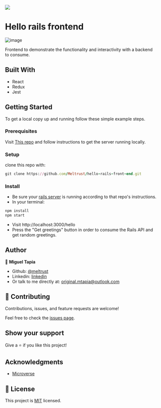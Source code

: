 ![](https://img.shields.io/badge/Microverse-blueviolet)

# Hello rails frontend

![image](https://user-images.githubusercontent.com/57421823/148773439-a2bd5c88-ee83-436e-82e2-69b42d685aa9.png)


Frontend to demonstrate the functionality and interactivity with a backend to consume. 

## Built With

- React
- Redux
- Jest

## Getting Started

To get a local copy up and running follow these simple example steps.

### Prerequisites

Visit [This repo](https://github.com/Meltrust/hello-rails-backend) and follow instructions to get the server running locally.

### Setup

clone this repo with:

```ruby
git clone https://github.com/Meltrust/hello-rails-front-end.git
```

### Install

- Be sure your [rails server](https://github.com/Meltrust/hello-rails-backend) is running according to that repo's instructions.
- In your terminal:
```ruby
npm install
npm start
```

- Visit http://localhost:3000/hello
- Press the "Get greetings" button in order to consume the Rails API and get random greetings.

## Author

👤 **Miguel Tapia**

- Github: [@meltrust](https://github.com/meltrust)
- Linkedin: [linkedin](https://www.linkedin.com/in/meltrust/)
- Or talk to me directly at: original.mtapia@outlook.com

## 🤝 Contributing

Contributions, issues, and feature requests are welcome!

Feel free to check the [issues page](https://github.com/eri8-9/hello_rails/issues).

## Show your support

Give a ⭐️ if you like this project!

## Acknowledgments

- [Microverse](https://www.microverse.org/)

## 📝 License

This project is [MIT](./MIT.md) licensed.
